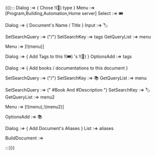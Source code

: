 {{{:::
Dialog :=> {
Chose !(🎫) type 
}
Menu :=> [Program,Building,Automation,Home server]
Select :=> 🎟️

Dialog :=> {
Document's Name / Title
}
Input :=> 🏷️

SetSearchQuery :=> ("/")
SetSearchKey :=> tags
GetQueryList :=> menu

Menu :=> [!(menu)]

Dialog :=> {
Add Tags to this  !(🎟️) 's !(🎫)
}
OptionsAdd :=> tags

Dialog :=> {
Add books / documentations to this document
}

SetSearchQuery :=> ("/")
SetSearchKey :=> 📚
GetQueryList :=> menu

SetSearchQuery :=> (" #Book And #Description ")
SetSearchKey :=> 🏷️
GetQueryList :=> menu2

Menu :=> [!(menu),!(menu2)]

OptionsAdd :=> 📚

Dialog :=> {
Add Document's Aliases
}
List :=> aliases


BuildDocument :=>

:::}}}
